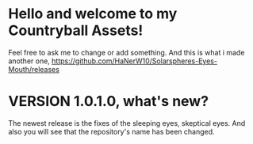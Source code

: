 # Hello and welcome to my Countryball Assets!
Feel free to ask me to change or add something.
And this is what i made another one, https://github.com/HaNerW10/Solarspheres-Eyes-Mouth/releases
# VERSION 1.0.1.0, what's new?
The newest release is the fixes of the sleeping eyes, skeptical eyes. And also you will see that the repository's name has been changed.
